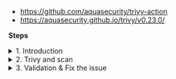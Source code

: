 - https://github.com/aquasecurity/trivy-action
- https://aquasecurity.github.io/trivy/v0.23.0/


**Steps**

<details>
<summary>1. Introduction</summary>
<br>

![image](https://user-images.githubusercontent.com/75510135/154824514-c63c8fce-602a-42fb-a0a4-04da4d9bac46.png)
  
![image](https://user-images.githubusercontent.com/75510135/154824549-3d77a872-6357-4d60-a580-496a39f75cb7.png)

![image](https://user-images.githubusercontent.com/75510135/154825258-bc01c9ae-6eb7-436a-8a09-9f268ed0a261.png)

![image](https://user-images.githubusercontent.com/75510135/154824900-1401463b-d8ba-4c86-a0e2-86d46774d03c.png)

</details>


<details>
<summary>2. Trivy and scan</summary>
<br>

1. Trivy as docker container
2. @Jenkinsfile, add a parallel stage for Trivy scan
3. @Project root folder, create a trivy-shell-script.sh
  
## 1. Trivy as docker container
  
 - run below command to scan a docker image 
    
    docker run --rm -v /var/run/docker.sock:/var/run/docker.sock \
    -v $HOME/Library/Caches:/root/.cache/ aquasec/trivy:0.17.2 python:3.4-alpine
  
  ![image](https://user-images.githubusercontent.com/75510135/154825606-297773d6-af47-4d6f-b0dc-3c86ea7952a5.png)
  
  - work with exist code in pipeline
  
  docker run --rm -v /var/run/docker.sock:/var/run/docker.sock \
    -v $HOME/Library/Caches:/root/.cache/ aquasec/trivy:0.17.2 --exit-code 1 --severity CRITICAL python:3.4-alpine

  <img width="1013" alt="image" src="https://user-images.githubusercontent.com/75510135/154825824-858b61cb-b3a2-4872-82bf-d9958d4de66f.png">

  
## 2. @Jenkinsfile, add a parallel stage for Trivy scan
  
  ```
     stage('Vulnerability Scan') {
      steps {
        parallel(
          "Dependency Scan": {
            sh "mvn dependency-check:check"
          },
          "Trivy Scan": {
            sh "bash trivy-docker-image-scan.sh"
          }
        )
      }
    }
  ```
  
  ## 3. @Project root folder, create a trivy-shell-script.sh
  
  ```
  ## trivy-docker-image-scan.sh

#!/bin/bash

dockerImageName=$(awk 'NR==1 {print $2}' Dockerfile)  # this will pull image name from dockerfile to run the scan
echo $dockerImageName

docker run --rm -v $WORKSPACE:/root/.cache/ aquasec/trivy:0.17.2 -q image --exit-code 0 --severity HIGH --light $dockerImageName
docker run --rm -v $WORKSPACE:/root/.cache/ aquasec/trivy:0.17.2 -q image --exit-code 1 --severity CRITICAL --light $dockerImageName

    # Trivy scan result processing
    exit_code=$?
    echo "Exit Code : $exit_code"

    # Check scan results
    if [[ "${exit_code}" == 1 ]]; then
        echo "Image scanning failed. Vulnerabilities found"
        exit 1;
    else
        echo "Image scanning passed. No CRITICAL vulnerabilities found"
    fi;
  ```
</details>



<details>
<summary>3. Validation & Fix the issue</summary>
<br>

![image](https://user-images.githubusercontent.com/75510135/154825903-2dead2f4-4342-45a9-aee1-c1ea5978ffb0.png)

![image](https://user-images.githubusercontent.com/75510135/154825910-c269b4f7-91a4-487d-89bb-1c1e46aa97c9.png)

- try to find better image with lower or no vulnerability

  docker run --rm -v /var/run/docker.sock:/var/run/docker.sock -v $HOME/Library/Caches:/root/.cache/ aquasec/trivy:0.17.2 adoptopenjdk/openjdk8:alpine-slim

  <img width="1434" alt="image" src="https://user-images.githubusercontent.com/75510135/154826231-ffc8c7fd-ede6-4aa9-8217-a336737bf3b4.png">

- update dockerfile and re-run the Jenkins job
  
  <img width="596" alt="image" src="https://user-images.githubusercontent.com/75510135/154826265-8fa910ab-f0d8-4f9a-97cf-793ab21ec349.png">

```
FROM adoptopenjdk/openjdk8:alpine-slim
EXPOSE 8080
ARG JAR_FILE=target/*.jar
ADD ${JAR_FILE} app.jar
ENTRYPOINT ["java","-jar","/app.jar"]
```

 - Jenkinsfile, give sudo permission to Docker to build the image

```
 
      stage('Vulnerability Scan') {
          steps {
            parallel(
              "Dependency Scan": {
                sh "mvn dependency-check:check"
              },
              "Trivy Scan": {
                sh "bash trivy-docker-image-scan.sh"
              }
            )
          }
    } // stage ending Vulnerability Scan

      stage('Docker build & push') {
            steps {
              withDockerRegistry([credentialsId: "docker-hub", url: ""]) {
                  sh 'printenv'
                  sh 'sudo docker build -t rupeshpanwar/numeric-app:""$GIT_COMMIT"" .'
                  sh 'docker push rupeshpanwar/numeric-app:""$GIT_COMMIT""'
                }
            }
      }   //stage ending Docker build and push 
```

![image](https://user-images.githubusercontent.com/75510135/154826354-ecf356f4-22ab-4379-99ea-232f70b7c185.png)

</details>

